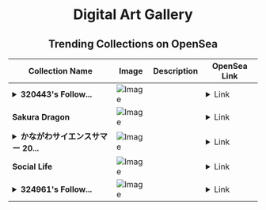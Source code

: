 <div align="center">

# Digital Art Gallery

## Trending Collections on OpenSea

| Collection Name                       | Image                                                                                     | Description                       | OpenSea Link                                                                                          |
|---------------------------------------|-------------------------------------------------------------------------------------------|-----------------------------------|--------------------------------------------------------------------------------------------------------|
| **<details><summary>320443's Follow...</summary>320443's Follower</details>** | ![Image](https://i.seadn.io/s/raw/files/19f9f090920392cc3650cbdf4361755b.png?w=500&auto=format?w=200&auto=format) |  | <details><summary>Link</summary>[320443's Follower](https://opensea.io/collection/320443-s-follower)</details> |
| **Sakura Dragon** | ![Image](https://i.seadn.io/s/raw/files/9d75c214fe9dad85161edb73701d08a7.png?w=500&auto=format?w=200&auto=format) |  | <details><summary>Link</summary>[Sakura Dragon](https://opensea.io/collection/sakura-dragon-1)</details> |
| **<details><summary>かながわサイエンスサマー 20...</summary>かながわサイエンスサマー 2024</details>** | ![Image](https://i.seadn.io/s/raw/files/91c5cea8bebcea47c6d20cbdca7dc942.png?w=500&auto=format?w=200&auto=format) |  | <details><summary>Link</summary>[かながわサイエンスサマー 2024](https://opensea.io/collection/kanagawasaiensusama-2024-1)</details> |
| **Social Life** | ![Image](https://i.seadn.io/s/raw/files/013aa43afc8a37280a0d3b62358aea70.png?w=500&auto=format?w=200&auto=format) |  | <details><summary>Link</summary>[Social Life](https://opensea.io/collection/social-life-2)</details> |
| **<details><summary>324961's Follow...</summary>324961's Follower</details>** | ![Image](https://i.seadn.io/s/raw/files/19f9f090920392cc3650cbdf4361755b.png?w=500&auto=format?w=200&auto=format) |  | <details><summary>Link</summary>[324961's Follower](https://opensea.io/collection/324961-s-follower)</details> |

</div>